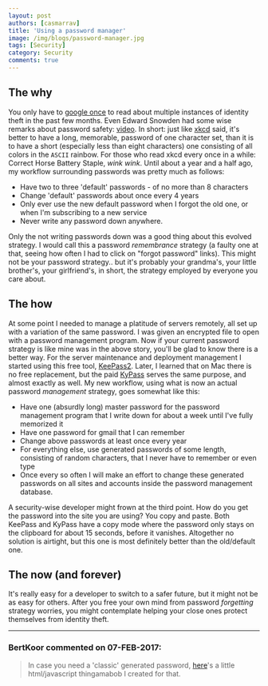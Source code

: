 ```yaml
---
layout: post
authors: [casmarrav]
title: 'Using a password manager'
image: /img/blogs/password-manager.jpg
tags: [Security]
category: Security
comments: true
---
```

## The why
You only have to [google once](https://www.google.nl/search?q=stolen+password+OR+identity+news) to read about multiple instances of identity theft in the past few months. Even Edward Snowden had some wise remarks about password safety: [video](https://www.youtube.com/watch?v=yzGzB-yYKcc). In short: just like [xkcd](https://xkcd.com/936/) said, it's better to have a long, memorable, password of one character set, than it is to have a short (especially less than eight characters) one consisting of all colors in the `ASCII` rainbow. For those who read xkcd every once in a while: Correct Horse Battery Staple, *wink wink*.
Until about a year and a half ago, my workflow surrounding passwords was pretty much as follows:
- Have two to three 'default' passwords - of no more than 8 characters
- Change 'default' passwords about once every 4 years
- Only ever use the new default password when I forgot the old one, or when I'm subscribing to a new service
- Never write any password down anywhere.

Only the not writing passwords down was a good thing about this evolved strategy. I would call this a password *remembrance* strategy (a faulty one at that, seeing how often I had to click on "forgot password" links). This might not be your password strategy.. but it's probably your grandma's, your little brother's, your girlfriend's, in short, the strategy employed by everyone you care about.

## The how

At some point I needed to manage a platitude of servers remotely, all set up with a variation of the same password. I was given an encrypted file to open with a password management program. Now if your current password strategy is like mine was in the above story, you'll be glad to know there is a better way. For the server maintenance and deployment management I started using this free tool, [KeePass2](http://keepass.info/download.html). Later, I learned that on Mac there is no free replacement, but the paid [KyPass](http://www.kyuran.be/software/kypass4mac/) serves the same purpose, and almost exactly as well. My new workflow, using what is now an actual password *management* strategy, goes somewhat like this:

- Have one (absurdly long) master password for the password management program that I write down for about a week until I've fully memorized it
- Have one password for gmail that I can remember
- Change above passwords at least once every year
- For everything else, use generated passwords of some length, consisting of random characters, that I never have to remember or even type
- Once every so often I will make an effort to change these generated passwords on all sites and accounts inside the password management database.

A security-wise developer might frown at the third point. How do you get the password into the site you are using? You copy and paste. Both KeePass and KyPass have a copy mode where the password only stays on the clipboard for about 15 seconds, before it vanishes. Altogether no solution is airtight, but this one is most definitely better than the old/default one.

## The now (and forever)

It's really easy for a developer to switch to a safer future, but it might not be as easy for others. After you free your own mind from password *forgetting* strategy worries, you might contemplate helping your close ones protect themselves from identity theft.

----

### BertKoor commented on 07-FEB-2017:

> In case you need a 'classic' generated password, [here](http://www.bertkoor.nl/GeneratePassword.html)'s a little html/javascript thingamabob I created for that.
